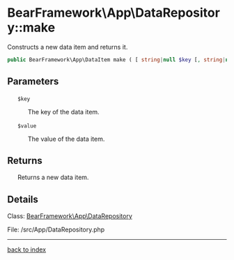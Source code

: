 # BearFramework\App\DataRepository::make

Constructs a new data item and returns it.

```php
public BearFramework\App\DataItem make ( [ string|null $key [, string|null $value ]] )
```

## Parameters

&nbsp;&nbsp;&nbsp;&nbsp;&nbsp;&nbsp;`$key`

&nbsp;&nbsp;&nbsp;&nbsp;&nbsp;&nbsp;&nbsp;&nbsp;&nbsp;&nbsp;&nbsp;&nbsp;The key of the data item.

&nbsp;&nbsp;&nbsp;&nbsp;&nbsp;&nbsp;`$value`

&nbsp;&nbsp;&nbsp;&nbsp;&nbsp;&nbsp;&nbsp;&nbsp;&nbsp;&nbsp;&nbsp;&nbsp;The value of the data item.

## Returns

&nbsp;&nbsp;&nbsp;&nbsp;&nbsp;&nbsp;Returns a new data item.

## Details

Class: [BearFramework\App\DataRepository](bearframework.app.datarepository.class.md)

File: /src/App/DataRepository.php

---

[back to index](index.md)

